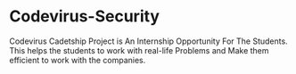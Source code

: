 # Codevirus-Security
Codevirus Cadetship Project is An Internship​ Opportunity For The Students. This helps the students to work with real-life Problems and Make them efficient to work with the companies.
